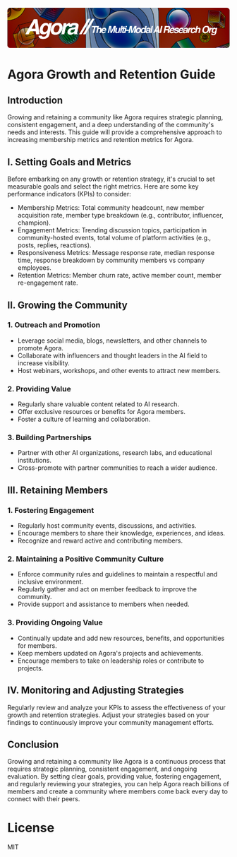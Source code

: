 [![Multi-Modality](agorabanner.png)](https://discord.gg/qUtxnK2NMf)

Agora Growth and Retention Guide
================================

Introduction
------------

Growing and retaining a community like Agora requires strategic planning, consistent engagement, and a deep understanding of the community's needs and interests. This guide will provide a comprehensive approach to increasing membership metrics and retention metrics for Agora.

I. Setting Goals and Metrics
----------------------------

Before embarking on any growth or retention strategy, it's crucial to set measurable goals and select the right metrics. Here are some key performance indicators (KPIs) to consider:

-   Membership Metrics: Total community headcount, new member acquisition rate, member type breakdown (e.g., contributor, influencer, champion).
-   Engagement Metrics: Trending discussion topics, participation in community-hosted events, total volume of platform activities (e.g., posts, replies, reactions).
-   Responsiveness Metrics: Message response rate, median response time, response breakdown by community members vs company employees.
-   Retention Metrics: Member churn rate, active member count, member re-engagement rate.

II. Growing the Community
-------------------------

### 1\. Outreach and Promotion

-   Leverage social media, blogs, newsletters, and other channels to promote Agora.
-   Collaborate with influencers and thought leaders in the AI field to increase visibility.
-   Host webinars, workshops, and other events to attract new members.

### 2\. Providing Value

-   Regularly share valuable content related to AI research.
-   Offer exclusive resources or benefits for Agora members.
-   Foster a culture of learning and collaboration.

### 3\. Building Partnerships

-   Partner with other AI organizations, research labs, and educational institutions.
-   Cross-promote with partner communities to reach a wider audience.

III. Retaining Members
----------------------

### 1\. Fostering Engagement

-   Regularly host community events, discussions, and activities.
-   Encourage members to share their knowledge, experiences, and ideas.
-   Recognize and reward active and contributing members.

### 2\. Maintaining a Positive Community Culture

-   Enforce community rules and guidelines to maintain a respectful and inclusive environment.
-   Regularly gather and act on member feedback to improve the community.
-   Provide support and assistance to members when needed.

### 3\. Providing Ongoing Value

-   Continually update and add new resources, benefits, and opportunities for members.
-   Keep members updated on Agora's projects and achievements.
-   Encourage members to take on leadership roles or contribute to projects.

IV. Monitoring and Adjusting Strategies
---------------------------------------

Regularly review and analyze your KPIs to assess the effectiveness of your growth and retention strategies. Adjust your strategies based on your findings to continuously improve your community management efforts.

Conclusion
----------

Growing and retaining a community like Agora is a continuous process that requires strategic planning, consistent engagement, and ongoing evaluation. By setting clear goals, providing value, fostering engagement, and regularly reviewing your strategies, you can help Agora reach billions of members and create a community where members come back every day to connect with their peers.


# License
MIT




